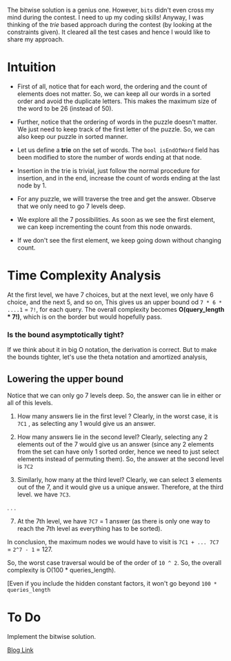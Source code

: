 The bitwise solution is a genius one. However, `bits` didn't even cross my mind during the contest. I need to up my coding skills!
Anyway, I was thinking of the *trie* based approach during the contest (by looking at the constraints given). It cleared all the test cases and hence I would like to share my approach.
# Intuition
* First of all, notice that for each word, the ordering and the count of elements does not matter. So, we can keep all our words in a sorted order and avoid the duplicate letters. This makes the maximum size of the word to be 26 (instead of 50). 

* Further, notice that the ordering of words in the puzzle doesn't matter. We just need to keep track of the first letter of the puzzle.  So, we can also keep our puzzle in sorted manner.

* Let us define a **trie** on the set of words. The `bool isEndOfWord` field has been modified to store the number of words ending at that node. 

* Insertion in the trie is trivial, just follow the normal procedure for insertion, and in the end, increase the count of words ending at the last node by 1. 

* For any puzzle, we willl traverse the tree and get the answer. Observe that we only need to go 7 levels deep. 

* We explore all the 7 possibilities. As soon as we see the first element, we can keep incrementing the count from this node onwards. 

* If we don't see the first element, we keep going down without changing count.


# Time Complexity Analysis
At the first level, we have 7 choices, but at the next level, we only have 6 choice, and the next 5, and so on, This gives us an upper bound od `7 * 6 * ....1` = `7!`,  for each query. The overall complexity becomes **O(query_length * 7!)**, which is on the border but would hopefully pass.

### Is the bound asymptotically tight?
If we think about it in big O notation, the derivation is correct. But to make the bounds tighter, let's use the theta notation and amortized analysis,

## Lowering the upper bound
Notice that we can only go 7 levels deep. So, the answer can lie in either or all of this levels.

1) How many answers lie in the first level ? Clearly, in the worst case, it is `7C1` , as selecting any 1 would give us an answer.

2) How many answers lie in the second level? Clearly, selecting any 2 elements out of the 7 would give us an answer (since any 2 elements from the set can have only 1 sorted order, hence we need to just select elements instead of permuting them). So, the answer at the second level is `7C2`

3) Similarly, how many at the third level? Clearly, we can select 3 elements out of the 7, and it would give us a unique answer. Therefore, at the third level. we have `7C3`.

.
.
.

7) At the 7th level, we have `7C7` = 1 answer (as there is only one way to reach the 7th level as everything has to be sorted).


In conclusion, the maximum nodes we would have to visit is `7C1 + ... 7C7` = `2^7 - 1` = 127.

So, the worst case traversal would be of the order of `10 ^ 2`. So, the overall complexity is O(100 * queries_length). 

[Even if you include the hidden constant factors, it won't go beyond `100 * queries_length`


# To Do
Implement the bitwise solution.   


[Blog Link](https://leetcode.com/problems/number-of-valid-words-for-each-puzzle/discuss/371876/Detailed-Explanation-using-Trie-O(word_length-%2B-100*puzzle_length))

